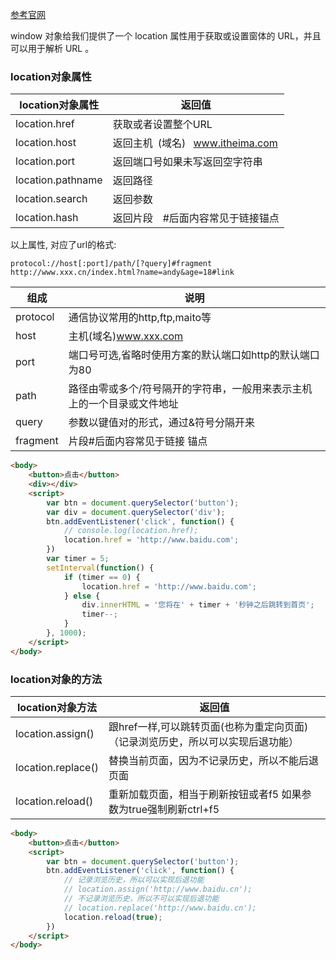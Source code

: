 [参考官网](https://developer.mozilla.org/en-US/docs/Web/API/Location)



window 对象给我们提供了一个 location 属性用于获取或设置窗体的 URL，并且可以用于解析 URL 。 



### location对象属性
location对象属性|返回值
--|--
location.href|获取或者设置整个URL
location.host|返回主机 (域名)  www.itheima.com
location.port|返回端口号如果未写返回空字符串
location.pathname|返回路径
location.search|返回参数
location.hash|返回片段  #后面内容常见于链接锚点

以上属性, 对应了url的格式:
```
protocol://host[:port]/path/[?query]#fragment
http://www.xxx.cn/index.html?name=andy&age=18#link
```
组成|说明
--|--
protocol|通信协议常用的http,ftp,maito等
host|主机(域名)www.xxx.com
port|端口号可选,省略时使用方案的默认端口如http的默认端口为80
path|路径由零或多个/符号隔开的字符串，一般用来表示主机上的一个目录或文件地址
query|参数以键值对的形式，通过&符号分隔开来
fragment|片段#后面内容常见于链接 锚点


```html
<body>
    <button>点击</button>
    <div></div>
    <script>
        var btn = document.querySelector('button');
        var div = document.querySelector('div');
        btn.addEventListener('click', function() {
            // console.log(location.href);
            location.href = 'http://www.baidu.com';
        })
        var timer = 5;
        setInterval(function() {
            if (timer == 0) {
                location.href = 'http://www.baidu.com';
            } else {
                div.innerHTML = '您将在' + timer + '秒钟之后跳转到首页';
                timer--;
            }
        }, 1000);
    </script>
</body>
```

### location对象的方法
location对象方法|返回值
--|--
location.assign()|跟href一样,可以跳转页面(也称为重定向页面)（记录浏览历史，所以可以实现后退功能）
location.replace()|替换当前页面，因为不记录历史，所以不能后退页面
location.reload()|重新加载页面，相当于刷新按钮或者f5 如果参数为true强制刷新ctrl+f5
```html
<body>
    <button>点击</button>
    <script>
        var btn = document.querySelector('button');
        btn.addEventListener('click', function() {
            // 记录浏览历史，所以可以实现后退功能
            // location.assign('http://www.baidu.cn');
            // 不记录浏览历史，所以不可以实现后退功能
            // location.replace('http://www.baidu.cn');
            location.reload(true);
        })
    </script>
</body>
```